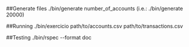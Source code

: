 ##Generate files
./bin/generate number_of_accounts (i.e.: ./bin/generate 20000)

##Running
./bin/exercicio path/to/accounts.csv path/to/transactions.csv

##Testing
./bin/rspec --format doc
